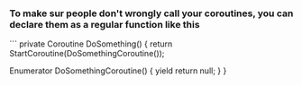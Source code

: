 <H3> To make sur people don't wrongly call your coroutines, you can declare them as a regular function like this </H3>
```
private Coroutine DoSomething()
{
  return StartCoroutine(DoSomethingCoroutine());
  
  Enumerator DoSomethingCoroutine()
  {
    yield return null;
  }
}
```


